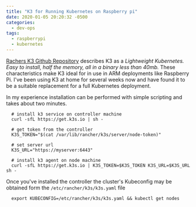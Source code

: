 ```yaml
---
title: "K3 for Running Kubernetes on Raspberry pi"
date: 2020-01-05 20:20:32 -0500
categories:
  - dev-ops
tags:
  - raspberrypi
  - kubernetes
---
```


[Rachers K3 Github Repository](https://github.com/rancher/k3s#k3s---5-less-than-k8s) describes K3 as a *Lightweight Kubernetes. Easy to install, half the memory, all in a binary less than 40mb.* These characteristics make K3 ideal for in use in ARM deployments like Raspberry Pi. I've been using K3 at home for several weeks now and have found it to be a suitable replacement for a full Kubernetes deployment.

In my experience installation can be performed with simple scripting and takes about two minutes.

``` shell
  # install k3 service on controller machine
  curl -sfL https://get.k3s.io | sh -

  # get token from the controller
  K3S_TOKEN="$(cat /var/lib/rancher/k3s/server/node-token)"

  # set server url
  K3S_URL="https://myserver:6443"

  # install k3 agent on node machine
  curl -sfL https://get.k3s.io | K3S_TOKEN=$K3S_TOKEN K3S_URL=$K3S_URL sh -
```

Once you've installed the controller the cluster's Kubeconfig may be obtained form the `/etc/rancher/k3s/k3s.yaml` file

``` shell
  export KUBECONFIG=/etc/rancher/k3s/k3s.yaml && kubectl get nodes
```
